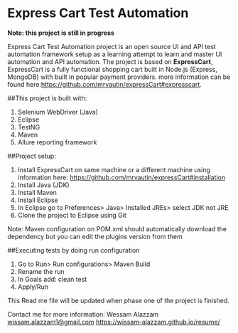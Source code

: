 # Express Cart Test Automation
**Note: this project is still in progress**

Express Cart Test Automation project is an open source UI and API test automation framework setup as a learning attempt to learn and master UI automation and API automation.
The project is based on **ExpressCart**, ExpressCart is a fully functional shopping cart built in Node.js (Express, MongoDB) with built in popular payment providers. more information can be found here:https://github.com/mrvautin/expressCart#expresscart.

##This project is built with:
1. Selenium WebDriver (Java)
2. Eclipse
3. TestNG
4. Maven
5. Allure reporting framework

##Project setup:
1. Install ExpressCart on same machine or a different machine using information here: https://github.com/mrvautin/expressCart#installation 
2. Install Java (JDK)
3. Install Maven
4. Install Eclipse
5. In Eclipse go to  Preferences> Java> Installed JREs> select JDK not JRE 
6. Clone the project to Eclipse using Git

Note: Maven configuration on POM.xml should automatically download the dependency but you can edit the plugins version from them

##Executing tests by doing run configuration
1. Go to Run> Run configurations> Maven Build
2. Rename the run
3. In Goals add: clean test
4. Apply/Run


This Read me file will be updated when phase one of the project is finished.

Contact me for more information:
Wessam Alazzam
wissam.alazzam1@gmail.com
https://wissam-alazzam.github.io/resume/
